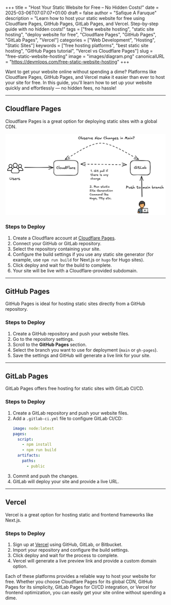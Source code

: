 +++
title = "Host Your Static Website for Free – No Hidden Costs!"
date = 2025-03-06T07:07:07+01:00
draft = false
author = "Safique A Faruque"
description = "Learn how to host your static website for free using Cloudflare Pages, GitHub Pages, GitLab Pages, and Vercel. Step-by-step guide with no hidden costs!"
tags = ["free website hosting", "static site hosting", "deploy website for free", "Cloudflare Pages", "GitHub Pages", "GitLab Pages", "Vercel"]
categories = ["Web Development", "Hosting", "Static Sites"]
keywords = ["free hosting platforms", "best static site hosting", "GitHub Pages tutorial", "Vercel vs Cloudflare Pages"]
slug = "free-static-website-hosting"
image = "images/diagram.png"
canonicalURL = "https://devmlops.com/free-static-website-hosting"
+++

Want to get your website online without spending a dime? Platforms like Cloudflare Pages, GitHub Pages, and Vercel make it easier than ever to host your site for free. In this guide, you'll learn how to set up your website quickly and effortlessly — no hidden fees, no hassle!

---

## Cloudflare Pages
Cloudflare Pages is a great option for deploying static sites with a global CDN.
<!--more-->
![image](images/diagram.png)

### Steps to Deploy
1. Create a Cloudflare account at [Cloudflare Pages](https://pages.cloudflare.com/).
2. Connect your GitHub or GitLab repository.
3. Select the repository containing your site.
4. Configure the build settings if you use any static site generator (for example, use `npm run build` for Next.js or `hugo` for Hugo sites).
5. Click deploy and wait for the build to complete.
6. Your site will be live with a Cloudflare-provided subdomain.

---

## GitHub Pages
GitHub Pages is ideal for hosting static sites directly from a GitHub repository.

### Steps to Deploy
1. Create a GitHub repository and push your website files.
2. Go to the repository settings.
3. Scroll to the **GitHub Pages** section.
4. Select the branch you want to use for deployment (`main` or `gh-pages`).
5. Save the settings and GitHub will generate a live link for your site.

---

## GitLab Pages
GitLab Pages offers free hosting for static sites with GitLab CI/CD.

### Steps to Deploy
1. Create a GitLab repository and push your website files.
2. Add a `.gitlab-ci.yml` file to configure GitLab CI/CD:
   ```yaml
   image: node:latest
   pages:
     script:
       - npm install
       - npm run build
     artifacts:
       paths:
         - public
   ```
3. Commit and push the changes.
4. GitLab will deploy your site and provide a live URL.

---

## Vercel
Vercel is a great option for hosting static and frontend frameworks like Next.js.

### Steps to Deploy
1. Sign up at [Vercel](https://vercel.com/) using GitHub, GitLab, or Bitbucket.
2. Import your repository and configure the build settings.
3. Click deploy and wait for the process to complete.
4. Vercel will generate a live preview link and provide a custom domain option.

Each of these platforms provides a reliable way to host your website for free. Whether you choose Cloudflare Pages for its global CDN, GitHub Pages for its simplicity, GitLab Pages for CI/CD integration, or Vercel for frontend optimization, you can easily get your site online without spending a dime.






